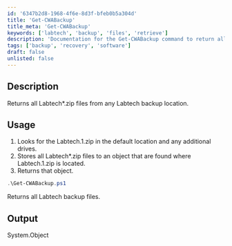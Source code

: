 ```yaml
---
id: '6347b2d8-1968-4f6e-8d3f-bfeb0b5a304d'  
title: 'Get-CWABackup'  
title_meta: 'Get-CWABackup'  
keywords: ['labtech', 'backup', 'files', 'retrieve']  
description: 'Documentation for the Get-CWABackup command to return all Labtech*.zip files from any Labtech backup location.'  
tags: ['backup', 'recovery', 'software']  
draft: false  
unlisted: false  
---  
```


## Description  
Returns all Labtech*.zip files from any Labtech backup location.  

## Usage  
1. Looks for the Labtech.1.zip in the default location and any additional drives.  
2. Stores all Labtech*.zip files to an object that are found where Labtech.1.zip is located.  
3. Returns that object.  

```powershell  
.\Get-CWABackup.ps1  
```  
Returns all Labtech backup files.  

## Output  
System.Object  




